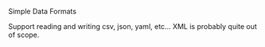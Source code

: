 Simple Data Formats

Support reading and writing csv, json, yaml, etc...
XML is probably quite out of scope.
